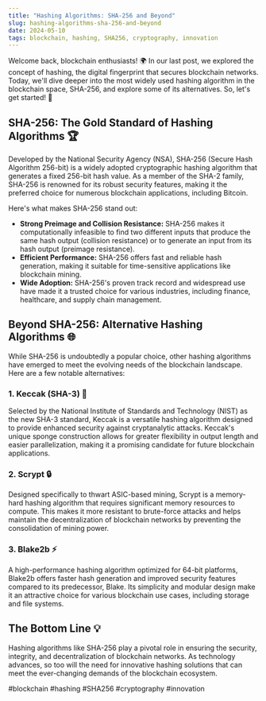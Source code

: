 ```yaml
---
title: "Hashing Algorithms: SHA-256 and Beyond"
slug: hashing-algorithms-sha-256-and-beyond
date: 2024-05-10
tags: blockchain, hashing, SHA256, cryptography, innovation
---
```


Welcome back, blockchain enthusiasts! 🌍 In our last post, we explored the concept of hashing, the digital fingerprint that secures blockchain networks. Today, we'll dive deeper into the most widely used hashing algorithm in the blockchain space, SHA-256, and explore some of its alternatives. So, let's get started! 🚀

## SHA-256: The Gold Standard of Hashing Algorithms 🏆

Developed by the National Security Agency (NSA), SHA-256 (Secure Hash Algorithm 256-bit) is a widely adopted cryptographic hashing algorithm that generates a fixed 256-bit hash value. As a member of the SHA-2 family, SHA-256 is renowned for its robust security features, making it the preferred choice for numerous blockchain applications, including Bitcoin.

Here's what makes SHA-256 stand out:

- **Strong Preimage and Collision Resistance:** SHA-256 makes it computationally infeasible to find two different inputs that produce the same hash output (collision resistance) or to generate an input from its hash output (preimage resistance).
- **Efficient Performance:** SHA-256 offers fast and reliable hash generation, making it suitable for time-sensitive applications like blockchain mining.
- **Wide Adoption:** SHA-256's proven track record and widespread use have made it a trusted choice for various industries, including finance, healthcare, and supply chain management.

## Beyond SHA-256: Alternative Hashing Algorithms 🌐

While SHA-256 is undoubtedly a popular choice, other hashing algorithms have emerged to meet the evolving needs of the blockchain landscape. Here are a few notable alternatives:

### 1. Keccak (SHA-3) 🔁

Selected by the National Institute of Standards and Technology (NIST) as the new SHA-3 standard, Keccak is a versatile hashing algorithm designed to provide enhanced security against cryptanalytic attacks. Keccak's unique sponge construction allows for greater flexibility in output length and easier parallelization, making it a promising candidate for future blockchain applications.

### 2. Scrypt 🔒

Designed specifically to thwart ASIC-based mining, Scrypt is a memory-hard hashing algorithm that requires significant memory resources to compute. This makes it more resistant to brute-force attacks and helps maintain the decentralization of blockchain networks by preventing the consolidation of mining power.

### 3. Blake2b ⚡️

A high-performance hashing algorithm optimized for 64-bit platforms, Blake2b offers faster hash generation and improved security features compared to its predecessor, Blake. Its simplicity and modular design make it an attractive choice for various blockchain use cases, including storage and file systems.

## The Bottom Line 💡

Hashing algorithms like SHA-256 play a pivotal role in ensuring the security, integrity, and decentralization of blockchain networks. As technology advances, so too will the need for innovative hashing solutions that can meet the ever-changing demands of the blockchain ecosystem.

#blockchain #hashing #SHA256 #cryptography #innovation